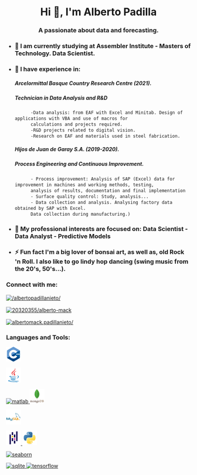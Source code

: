 <h1 align="center">Hi 👋, I'm Alberto Padilla</h1>
<h3 align="center">A passionate about data and forecasting.</h3>

- ### 🌱 I am currently studying at Assembler Institute - Masters of Technology. **Data Scientist.**

- ### 🤔 I have experience in:
    ##### Arcelormittal Basque Country Research Centre (2021). 
    ##### Technician in Data Analysis and R&D 
            -Data analysis: from EAF with Excel and Minitab. Design of applications with VBA and use of macros for 
            calculations and projects required. 
            -R&D projects related to digital vision. 
            -Research on EAF and materials used in steel fabrication. 

    ##### Hijos de Juan de Garay S.A. (2019-2020).
    ##### Process Engineering and Continuous Improvement.
            - Process improvement: Analysis of SAP (Excel) data for improvement in machines and working methods, testing, 
            analysis of results, documentation and final implementation 
            - Surface quality control: Study, analysis... 
            - Data collection and analysis. Analysing factory data obtained by SAP with Excel.
            Data collection during manufacturing.)

- ### 🔭 My professional interests are focused on: Data Scientist - Data Analyst - Predictive Models

- ### ⚡ Fun fact **I'm a big lover of bonsai art, as well as, old Rock 'n Roll. I also like to go lindy hop dancing (swing music from the 20's, 50's...).**

<h3 align="left">Connect with me:</h3>
<p align="left">
<a href="https://linkedin.com/in//albertopadillanieto/" target="blank"><img align="center" src="https://raw.githubusercontent.com/rahuldkjain/github-profile-readme-generator/master/src/images/icons/Social/linked-in-alt.svg" alt="/albertopadillanieto/" height="30" width="40" /></a>

<a href="https://stackoverflow.com/users/20320355/alberto-mack" target="blank"><img align="center" src="https://raw.githubusercontent.com/rahuldkjain/github-profile-readme-generator/master/src/images/icons/Social/stack-overflow.svg" alt="20320355/alberto-mack" height="30" width="40" /></a>

<a href="https://fb.com/albertomack.padillanieto/" target="blank"><img align="center" src="https://raw.githubusercontent.com/rahuldkjain/github-profile-readme-generator/master/src/images/icons/Social/facebook.svg" alt="albertomack.padillanieto/" height="30" width="40" /></a>
</p>

<h3 align="left">Languages and Tools:</h3>
<p align="left"> 
<a href="https://www.w3schools.com/cpp/" target="_blank" rel="noreferrer"> <img src="https://raw.githubusercontent.com/devicons/devicon/master/icons/cplusplus/cplusplus-original.svg" alt="cplusplus" width="40" height="40"/> </a>

<a href="https://www.java.com" target="_blank" rel="noreferrer"> <img src="https://raw.githubusercontent.com/devicons/devicon/master/icons/java/java-original.svg" alt="java" width="40" height="40"/> </a> 

<a href="https://www.mathworks.com/" target="_blank" rel="noreferrer"> <img src="https://upload.wikimedia.org/wikipedia/commons/2/21/Matlab_Logo.png" alt="matlab" width="40" height="40"/> </a> <a href="https://www.mongodb.com/" target="_blank" rel="noreferrer"> <img src="https://raw.githubusercontent.com/devicons/devicon/master/icons/mongodb/mongodb-original-wordmark.svg" alt="mongodb" width="40" height="40"/> </a>

<a href="https://www.mysql.com/" target="_blank" rel="noreferrer"> <img src="https://raw.githubusercontent.com/devicons/devicon/master/icons/mysql/mysql-original-wordmark.svg" alt="mysql" width="40" height="40"/> </a>

<a href="https://pandas.pydata.org/" target="_blank" rel="noreferrer"> <img src="https://raw.githubusercontent.com/devicons/devicon/2ae2a900d2f041da66e950e4d48052658d850630/icons/pandas/pandas-original.svg" alt="pandas" width="40" height="40"/> </a> <a href="https://www.python.org" target="_blank" rel="noreferrer"> <img src="https://raw.githubusercontent.com/devicons/devicon/master/icons/python/python-original.svg" alt="python" width="40" height="40"/> </a> 

<a href="https://seaborn.pydata.org/" target="_blank" rel="noreferrer"> <img src="https://seaborn.pydata.org/_images/logo-mark-lightbg.svg" alt="seaborn" width="40" height="40"/> </a>

<a href="https://www.sqlite.org/" target="_blank" rel="noreferrer"> <img src="https://www.vectorlogo.zone/logos/sqlite/sqlite-icon.svg" alt="sqlite" width="40" height="40"/> </a> <a href="https://www.tensorflow.org" target="_blank" rel="noreferrer"> <img src="https://www.vectorlogo.zone/logos/tensorflow/tensorflow-icon.svg" alt="tensorflow" width="40" height="40"/> </a>
</p>

